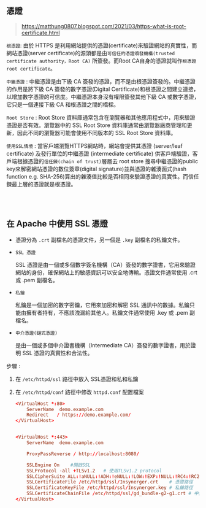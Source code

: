 ## 憑證

> https://matthung0807.blogspot.com/2021/03/https-what-is-root-certificate.html

`根憑證`: 由於 HTTPS 是利用網站提供的憑證(certificate)來驗證網站的真實性，而網站憑證(server certificate)的源頭都是由`可信任的憑證頒發機構(trusted certificate authority，Root CA)` 所簽發。而Root CA自身的憑證就叫作`根憑證root certificate`。

`中繼憑證` : 中繼憑證是由下級 CA 簽發的憑證，而不是由根憑證簽發的。中繼憑證的作用是將下級 CA 簽發的數字憑證(Digital Certificate)和根憑證之間建立連接，以增加數字憑證的可信度。中繼憑證本身沒有權限簽發其他下級 CA 或數字憑證，它只是一個連接下級 CA 和根憑證之間的橋樑。

`Root Store` : Root Store 資料庫通常包含在瀏覽器和其他應用程式中，用來驗證憑證是否有效。瀏覽器中的 SSL Root Store 資料庫通常由瀏覽器廠商管理和更新，因此不同的瀏覽器可能會使用不同版本的 SSL Root Store 資料庫。

`使用SSL情境` : 
當客戶端瀏覽HTTPS網站時，網站會提供其憑證 (server/leaf certificate) 及發行單位的中繼憑證 (intermediate certificate) 供客戶端驗證，客戶端根據憑證的`信任鍊(chain of trust)`層層去 root store 搜尋中繼憑證的public key來解密網站憑證的數位簽章(digital signature)並與憑證的雜湊函式(hash function e.g. SHA-256)算出的雜湊值比較是否相同來驗證憑證的真實性。而信任鍊最上層的憑證就是根憑證。


<br/>

<br/>

## 在 Apache 中使用 SSL 憑證
* 憑證分為 `.crt` 副檔名的憑證文件，另一個是 `.key` 副檔名的私鑰文件。

* `SSL 憑證`

    SSL 憑證是由一個或多個數字簽名機構（CA）簽發的數字證書，它用來驗證網站的身份，確保網站上的敏感資訊可以安全地傳輸。憑證文件通常使用 .crt 或 .pem 副檔名。

* `私鑰`

    私鑰是一個加密的數字密鑰，它用來加密和解密 SSL 通訊中的數據。私鑰只能由擁有者持有，不應該洩漏給其他人。私鑰文件通常使用 .key 或 .pem 副檔名。

* `中介憑證(鏈式憑證)`

    是由一個或多個中介證書機構（Intermediate CA）簽發的數字證書，用於證明 SSL 憑證的真實性和合法性。


步驟 : 

1. 在 `/etc/httpd/ssl` 路徑中放入 SSL憑證和私和私鑰 
2. 在 `/etc/httpd/conf` 路徑中修改 `httpd.conf` 配置檔案

    ```conf
    <VirtualHost *:80>
        ServerName  demo.example.com
        Redirect   / https://demo.example.com/
    </VirtualHost>


    <VirtualHost *:443>
        ServerName  demo.example.com

        ProxyPassReverse / http://localhost:8080/

        SSLEngine On    #開啟SSL
        SSLProtocol -all +TLSv1.2   # 使用TLSv1.2 protocol
        SSLCipherSuite ALL:!aNULL:!ADH:!eNULL:!LOW:!EXP:!NULL:!RC4:!RC2:!DES:!3DES:!SHA:!SHA256:!SHA384:!MD5+HIGH:+MEDIUM   # 加密演算法
        SSLCertificateFile /etc/httpd/ssl/Insynerger.crt    # 憑證路徑
        SSLCertificateKeyFile /etc/httpd/ssl/Insynerger.key # 私鑰路徑
        SSLCertificateChainFile /etc/httpd/ssl/gd_bundle-g2-g1.crt # 中介憑證路徑
    </VirtualHost>
    ```